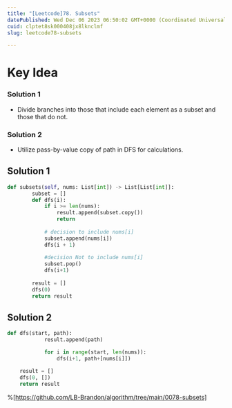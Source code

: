 ```yaml
---
title: "[Leetcode]78. Subsets"
datePublished: Wed Dec 06 2023 06:50:02 GMT+0000 (Coordinated Universal Time)
cuid: clptet8sk000408jx8lknclmf
slug: leetcode78-subsets

---
```


# Key Idea
### Solution 1
- Divide branches into those that include each element as a subset and those that do not.

### Solution 2
- Utilize pass-by-value copy of path in DFS for calculations.

## Solution 1
```python
def subsets(self, nums: List[int]) -> List[List[int]]:
        subset = []
        def dfs(i):
            if i >= len(nums):
                result.append(subset.copy())
                return
            
            # decision to include nums[i]
            subset.append(nums[i])
            dfs(i + 1)
            
            #decision Not to include nums[i]
            subset.pop()
            dfs(i+1)
        
        result = []
        dfs(0)
        return result
```
## Solution 2
```python
def dfs(start, path):
            result.append(path)

            for i in range(start, len(nums)):
                dfs(i+1, path+[nums[i]])

    result = []
    dfs(0, [])
    return result
```
%[https://github.com/LB-Brandon/algorithm/tree/main/0078-subsets]